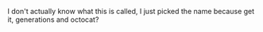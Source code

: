 I don't actually know what this is called, I just picked the name because get it, generations and octocat?
